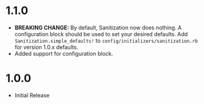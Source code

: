 # 1.1.0
* **BREAKING CHANGE:** By default, Sanitization now does nothing. A configuration block should be used to set your desired defaults. Add `Sanitization.simple_defaults!` to `config/initializers/sanitization.rb` for version 1.0.x defaults.
* Added support for configuration block.


# 1.0.0
* Initial Release
